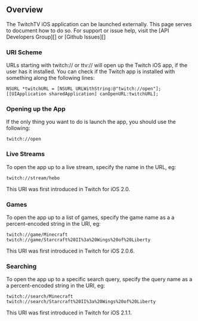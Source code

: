 ## Overview

The TwitchTV iOS application can be launched externally. This page serves to document how to do so. For support or issue help, visit the [API Developers Group][] or [Github Issues][]

### URI Scheme
URLs starting with twitch:// or ttv:// will open up the Twitch iOS app, if the user has it installed. You can check if the Twitch app is installed with something along the following lines:

    NSURL *twitchURL = [NSURL URLWithString:@"twitch://open"];
    [[UIApplication sharedApplication] canOpenURL:twitchURL];

### Opening up the App
If the only thing you want to do is launch the app, you should use the following:

    twitch://open

### Live Streams
To open the app up to a live stream, specify the name in the URL, eg:

    twitch://stream/hebo

This URI was first introduced in Twitch for iOS 2.0.

### Games
To open the app up to a list of games, specify the game name as a a percent-encoded string in the URI, eg:

    twitch://game/Minecraft
    twitch://game/Starcraft%20II%3a%20Wings%20of%20Liberty

This URI was first introduced in Twitch for iOS 2.0.6.

### Searching
To open the app up to a specific search query, specify the query name as a a percent-encoded string in the URI, eg:
 
    twitch://search/Minecraft
    twitch://search/Starcraft%20II%3a%20Wings%20of%20Liberty

This URI was first introduced in Twitch for iOS 2.1.1.
